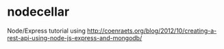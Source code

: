 nodecellar
==========

Node/Express tutorial using http://coenraets.org/blog/2012/10/creating-a-rest-api-using-node-js-express-and-mongodb/
